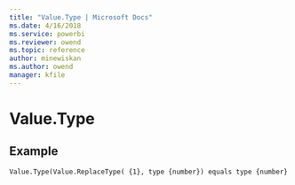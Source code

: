 ```yaml
---
title: "Value.Type | Microsoft Docs"
ms.date: 4/16/2018
ms.service: powerbi
ms.reviewer: owend
ms.topic: reference
author: minewiskan
ms.author: owend
manager: kfile
---
```

# Value.Type

  
## Example  
  
```  
Value.Type(Value.ReplaceType( {1}, type {number}) equals type {number}  
```  
